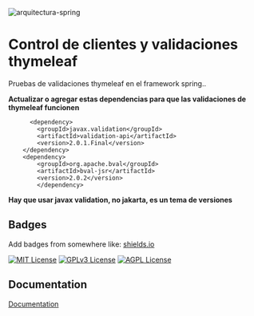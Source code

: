 
![arquitectura-spring](https://github.com/jose-campos1/ValidacionesSpringThymeleaf/assets/106594685/932aa333-4b6b-4eca-a597-8e8d8ab875ad)

 # Control de clientes y validaciones thymeleaf

Pruebas de validaciones thymeleaf en el framework spring..

  **Actualizar o agregar estas dependencias para que las validaciones de thymeleaf funcionen**
  
          <dependency>
            <groupId>javax.validation</groupId>
            <artifactId>validation-api</artifactId>
            <version>2.0.1.Final</version>
        </dependency>
        <dependency>
            <groupId>org.apache.bval</groupId>
            <artifactId>bval-jsr</artifactId>
            <version>2.0.2</version>
            </dependency>

**Hay que usar javax validation, no jakarta, es un tema de versiones**


## Badges

Add badges from somewhere like: [shields.io](https://shields.io/)

[![MIT License](https://img.shields.io/badge/License-MIT-green.svg)](https://choosealicense.com/licenses/mit/)
[![GPLv3 License](https://img.shields.io/badge/License-GPL%20v3-yellow.svg)](https://opensource.org/licenses/)
[![AGPL License](https://img.shields.io/badge/license-AGPL-blue.svg)](http://www.gnu.org/licenses/agpl-3.0)


## Documentation

[Documentation](https://stackoverflow.com/questions/2707683/how-do-i-import-javax-validation-into-my-java-se-project)
